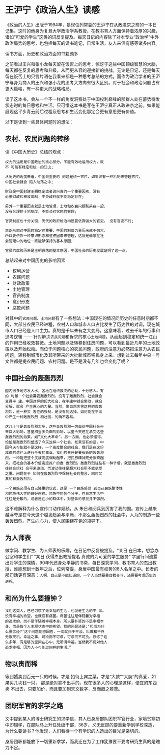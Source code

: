 # 王沪宁《政治人生》读感

《政治的人生》出版于1994年，是现位列常委的王沪宁在从政进京之前的一本日记集。这时的他身为复旦大学政治学系教授，在教书育人方面保持着浓厚的兴趣，诸如“可爱的学生”这类的词反复提及。每天日记的内容除了对本专业“政治学”中外政治局势的思考，也包括每天的读书笔记，日常生活，友人来信有感等诸多内容。

读书方面，历史和政治方面的书籍颇多

之前看过王兴和张小龙每天留在饭否上的思考，惊讶于这些中国顶级智慧的大脑，每天都在反复的思考和升级，从而更从容的迎接新的挑战。无论是日记，还是每天留在饭否上的只言片语在我看来都是一种思考总结的方式。而作为政治学者的王沪宁与身为商人的王兴和张小龙的思考大方向有很大区别。对于社会和政治问题占有更大篇幅，有一种更大的战略格局。

读了这本书，会从一个不一样的角度洞察处于中国权利巅峰的那群人处在蓄势待发状态时的每日思考和生活。只可惜这本书是写在王沪宁真正从政进京之前。如果能展现这平步青云前后过程及思考和生活变化那定会更有意思更有价值。

以下是读到一些具体问题时的想法：

## 农村、农民问题的转移

读《中国大历史》总结的观点：

```text
权力的运用是中国政治的核心部分，不能有效地运用权力，就
不 可能有稳定和统一的江山;

从历史的角度来看，中国最重要的 问题是统一农民，如果没有一种机制来管理农民，
中国社会就会 陷入动荡之中;

财政是中国封建王朝稳定或者说兴衰的一个重要因素，没有
必要财政和税收体制，中央政府就不能稳定存在;

另外一个重要因素就是土地管理，土地和农民问题联系在一起，
没有合理的土地制度，不能谈对农民的管理;

官员制度也十分关键，历代的政府统治均是要依靠强大的官吏， 没有官吏不行;

意识形态对中国的稳定也重要，中国的制度力量历来就不强大，
所以要依靠一种意识形态和道德因素来管理，这就是儒家在社
会管理中的地位一直能够保持的基本原因;

官员的腐败历来是王朝衰落的基本原因，中国社会的历史发展证明了这一点。
```

总结起来对中国历史的影响因素

* 权利运营
* 农民问题
* 财政政策
* 土地管理
* 官员制度
* 意识形态
* 腐败问题

对其中的`农民问题、土地问题`有了一些想法：中国现在的情况同历史的任意时期都不同，大部分农民已经进程，农村人口和城市人口占比发生了历史性的对调，现在城市人口已经是人口主力。真的是千年未有之大变局。这意味着，过去千年的行事和思考逻辑 —— 针对解决`农民问题`和诉求的核心`土地问题`，从而起到稳定和统一江山的作用已经收效甚微。土地问题以及转移到住房问题，可以看到最近几年的土地政策以及开始松动。而位于问题核心的农民问题，政府的注意力必然把注意力从农民问题，转移到城市化及其所带来的大批新城市移民身上来。想到过去每年中央一号文件都是提农民问题、农村问题。是不是没有几年也会变化了呢？

## 中国社会的轰轰烈烈

```text
国内很多地方发大水，各地在组织救灾的活动，十分感人。有
的 时候一个社会需要轰轰烈烈，没有了轰轰烈烈，社会就会
变得平 庸。中国这样的超大社会，在平庸中就会懒散，就会
分解，就会 产生离心的力量。当然，像自然灾害这样的轰轰
烈烈，是一种灾 害性的强制，是没有的选择。如何能在平淡
中产生一种轰轰烈烈 和壮丽，的确不容易。

这几十年是轰轰烈烈太多，这些轰轰烈烈一方面给中国社会带
来巨大影响，甚至相当多负面的影响，以至今天还在承受这些
轰轰烈烈的后果，如“文化大革命”。另一方面，也必须懂得，
恰恰是轰轰烈烈塑造了今天这样一个社会，如果没有的话，中
国今天可能就不是这样。一个高度整合的社会，我们是在这份
难得的遗产上进行今天的事业。我们的责任是要有新的轰轰烈
烈，一种能把整个民族高度调动起来，把民族精神充分振奋起
来，把社会的基本价值高度推广的轰 轰烈烈。轰轰烈烈往往有一种矛盾，就是轰轰烈烈
往往会给社 会带来波动，而波动往往是超大社会所不能承受
之重。问题在于 如何在轰轰烈烈中保持社会的整合，同时又
真的有轰轰烈烈。

一个民族必须有自己隆重的仪式，这是 一个民族感觉 到自己民族整体性
和民族伟大性的最好途径。民族中的各个分子，在日常生活中
往往是分散的，或者是在小的群体中，对整体的感觉并不强烈。
```

这不难解释为什么宣传口动作频频，从 朱日和阅兵到厉害了我的国。宣传上越来越浮夸是在今天这个越发趋紧与平庸，不那么轰轰烈烈的社会中，人为的制造一些轰轰烈烈。产生向心力，使人民围绕在党的领导下。

## 为人师表

做学问、教学生、为人师表的乐趣，在日记中反复被提及。“某日 在日本，想念办公室和学生们“ “某日 获得杰出教授提名 真诚的为可爱的学生服务“ 字里行间流露出对学生的深情，90年代还身处平静的书斋，每日深究学问、教书育人的杰出教授，谁能想到十数年之后，位列常委，身居中国最有权势的8人名单之中。长者的那句话更有深意：`人啊，自己是不能知道的，一个人当然要靠自我奋斗，还需要考虑历史的进程`。

## 和尚为什么要撞钟？

```text
我们这类人，已经习惯了无幸福的生活，也就是生活的平 淡。
没有幸福的欲望，也就没有痛苦。痛苦往往是伴随着对幸福
的追求的，而不是伴随着幸福本身。所以要怀疑的不是幸福本
身，而是每个人主观状态中的希望。我的问题还是:‘和尚为什
么要念经?’这个问题能够回答，一切就归于平淡。叫做和平养
无限天机。幸福之事，可欲而不可求，可求而不可执。修练了这
么多年，有足够的空间在心中，无所谓幸福。当然我不反对他人
追求幸福，因为人不可能过同样的生活。”
```

## 物以贵而稀

等到蟹卖到百元一只的时候，才是 招待上宾之菜，才是“大款“”大腕”的真爱，如果买几块钱一只， 那是绝对拿不出手的。现在很多人的心理是这样，便宜的东西卖 不出去，只要加价，而且要加到天文数字，反而趋之若鹜。

## 团职军官的求学之路

文中提到某人的博士研究生的求学信，其人已身居部队团职军官行业，家境贫寒初中即辍学，在部队马上升任处级干部，36岁，义无反顾的要重新学到学校深造，为什么要读书？他发现，人们看待一个有学识的人透出的目光是亲切的。

身居团职都能放下一切重新求学，而我还在为了工作犹豫要不要考研究生真的是魄力不足。

